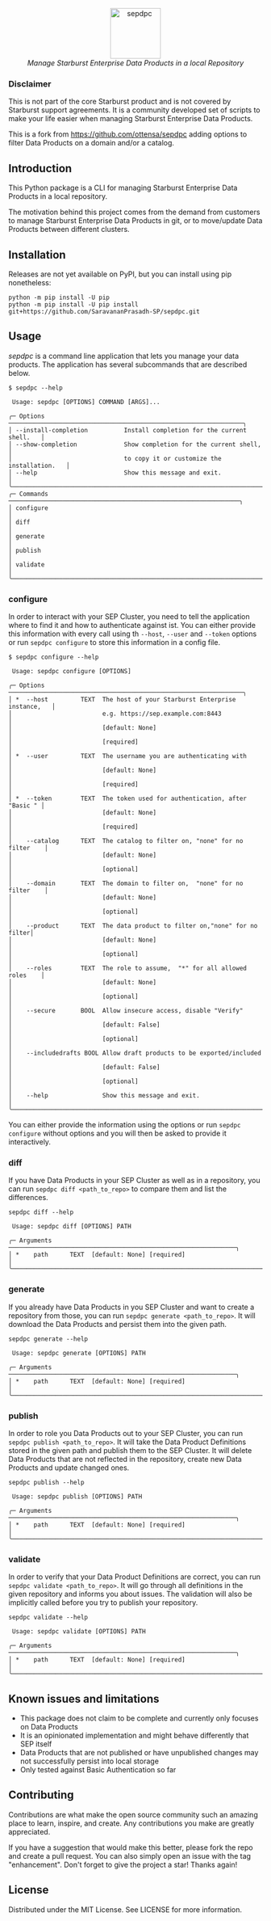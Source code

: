 <p align="center">
    <img height="100" alt="sepdpc" src="https://github.com/ottensa/sepdpc/blob/main/docs/logo.png?raw=true" />
    <br>
    <i align="center">Manage Starburst Enterprise Data Products in a local Repository</i>
</p>

### Disclaimer
This is not part of the core Starburst product and is not covered by Starburst support agreements. 
It is a community developed set of scripts to make your life easier when managing Starburst Enterprise  Data Products.

This is a fork from https://github.com/ottensa/sepdpc adding options to filter Data Products on a domain and/or a catalog.

## Introduction
This Python package is a CLI for managing Starburst Enterprise Data Products in a local repository.

The motivation behind this project comes from the demand from customers to manage Starburst Enterprise Data Products in git, or to move/update Data Products between different clusters.

## Installation
Releases are not yet available on PyPI, but you can install using pip nonetheless:

```shell
python -m pip install -U pip
python -m pip install -U pip install git+https://github.com/SaravananPrasadh-SP/sepdpc.git
```

## Usage
*sepdpc* is a command line application that lets you manage your data products. 
The application has several subcommands that are described below.

```shell
$ sepdpc --help
                                                                                                                        
 Usage: sepdpc [OPTIONS] COMMAND [ARGS]...                                                                              
                                                                                                                        
╭─ Options ─────────────────────────────────────────────────────────────────╮
│ --install-completion          Install completion for the current shell.   │
│ --show-completion             Show completion for the current shell,      │
│                               to copy it or customize the installation.   │
│ --help                        Show this message and exit.                 │
╰───────────────────────────────────────────────────────────────────────────╯
╭─ Commands ────────────────────────────────────────────────────────────────╮
│ configure                                                                 │
│ diff                                                                      │
│ generate                                                                  │
│ publish                                                                   │
│ validate                                                                  │
╰───────────────────────────────────────────────────────────────────────────╯
```

### configure
In order to interact with your SEP Cluster, you need to tell the application where to find it and how to authenticate against ist.
You can either provide this information with every call using th `--host`, `--user` and `--token` options or run `sepdpc configure` to store this information in a config file.

```shell
$ sepdpc configure --help
                                                                                                                        
 Usage: sepdpc configure [OPTIONS]                                                                                      
                                                                                                                        
╭─ Options ─────────────────────────────────────────────────────────────────╮
│ *  --host         TEXT  The host of your Starburst Enterprise instance,   │
│                         e.g. https://sep.example.com:8443                 │
│                         [default: None]                                   │
│                         [required]                                        │
│ *  --user         TEXT  The username you are authenticating with          │ 
│                         [default: None]                                   │
│                         [required]                                        │
│ *  --token        TEXT  The token used for authentication, after "Basic " │
│                         [default: None]                                   │
│                         [required]                                        │
│    --catalog      TEXT  The catalog to filter on, "none" for no filter    │ 
│                         [default: None]                                   │
│                         [optional]                                        │
│    --domain       TEXT  The domain to filter on,  "none" for no filter    │
│                         [default: None]                                   │
│                         [optional]                                        │
│    --product      TEXT  The data product to filter on,"none" for no filter│
│                         [default: None]                                   │
│                         [optional]                                        │
│    --roles        TEXT  The role to assume,  "*" for all allowed roles    │
│                         [default: None]                                   │
│                         [optional]                                        │
│    --secure       BOOL  Allow insecure access, disable "Verify"           │
│                         [default: False]                                  │
│                         [optional]                                        │
│    --includedrafts BOOL Allow draft products to be exported/included      │
│                         [default: False]                                  │
│                         [optional]                                        │
│    --help               Show this message and exit.                       │
╰───────────────────────────────────────────────────────────────────────────╯
```

You can either provide the information using the options or run `sepdpc configure` without options and you will then be asked to provide it interactively.

### diff
If you have Data Products in your SEP Cluster as well as in a repository, you can run `sepdpc diff <path_to_repo>` to compare them and list the differences.

```shell
sepdpc diff --help     
                                                                                                                        
 Usage: sepdpc diff [OPTIONS] PATH                                                                                      
                                                                                                                        
╭─ Arguments ───────────────────────────────────────────────────────────────╮
│ *    path      TEXT  [default: None] [required]                           │
╰───────────────────────────────────────────────────────────────────────────╯
```

### generate
If you already have Data Products in you SEP Cluster and want to create a repository from those, you can run `sepdpc generate <path_to_repo>`.
It will download the Data Products and persist them into the given path.

```shell
sepdpc generate --help     
                                                                                                                        
 Usage: sepdpc generate [OPTIONS] PATH                                                                                      
                                                                                                                        
╭─ Arguments ───────────────────────────────────────────────────────────────╮
│ *    path      TEXT  [default: None] [required]                           │
╰───────────────────────────────────────────────────────────────────────────╯
```

### publish
In order to role you Data Products out to your SEP Cluster, you can run `sepdpc publish <path_to_repo>`.
It will take the Data Product Definitions stored in the given path and publish them to the SEP Cluster.
It will delete Data Products that are not reflected in the repository, create new Data Products and update changed ones.

```shell
sepdpc publish --help     
                                                                                                                        
 Usage: sepdpc publish [OPTIONS] PATH                                                                                      
                                                                                                                        
╭─ Arguments ───────────────────────────────────────────────────────────────╮
│ *    path      TEXT  [default: None] [required]                           │
╰───────────────────────────────────────────────────────────────────────────╯
```

### validate
In order to verify that your Data Product Definitions are correct, you can run `sepdpc validate <path_to_repo>`.
It will go through all definitions in the given repository and informs you about issues.
The validation will also be implicitly called before you try to publish your repository.

```shell
sepdpc validate --help     
                                                                                                                        
 Usage: sepdpc validate [OPTIONS] PATH                                                                                      
                                                                                                                        
╭─ Arguments ───────────────────────────────────────────────────────────────╮
│ *    path      TEXT  [default: None] [required]                           │
╰───────────────────────────────────────────────────────────────────────────╯
```

## Known issues and limitations
- This package does not claim to be complete and currently only focuses on Data Products
- It is an opinionated implementation and might behave differently that SEP itself
- Data Products that are not published or have unpublished changes may not successfully persist into local storage
- Only tested against Basic Authentication so far

## Contributing
Contributions are what make the open source community such an amazing place to learn, inspire, and create. 
Any contributions you make are greatly appreciated.

If you have a suggestion that would make this better, please fork the repo and create a pull request. 
You can also simply open an issue with the tag "enhancement". 
Don't forget to give the project a star! Thanks again!

## License
Distributed under the MIT License. See LICENSE for more information.
